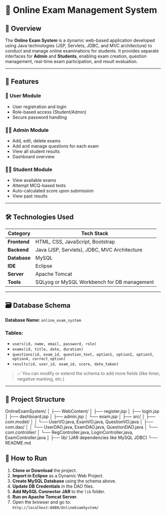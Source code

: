 # 📝 Online Exam Management System

## 📌 Overview

The **Online Exam System** is a dynamic web-based application developed using Java technologies (JSP, Servlets, JDBC, and MVC architecture) to conduct and manage online examinations for students. 
It provides separate interfaces for **Admin** and **Students**, enabling exam creation, question management, real-time exam participation, and result evaluation.

---

## 🚀 Features

### 👤 User Module
- User registration and login
- Role-based access (Student/Admin)
- Secure password handling

### 🧑‍🏫 Admin Module
- Add, edit, delete exams
- Add and manage questions for each exam
- View all student results
- Dashboard overview

### 🧑‍🎓 Student Module
- View available exams
- Attempt MCQ-based tests
- Auto-calculated score upon submission
- View past results

---

## 🛠️ Technologies Used

| Category           | Tech Stack                                      |
|-------------------|--------------------------------------------------|
| **Frontend**       | HTML, CSS, JavaScript, Bootstrap                |
| **Backend**        | Java (JSP, Servlets), JDBC, MVC Architecture    |
| **Database**       | MySQL                                           |
| **IDE**            | Eclipse                                         |
| **Server**         | Apache Tomcat                                   |
| **Tools**          | SQLyog or MySQL Workbench for DB management     |

---

## 🗃️ Database Schema

**Database Name:** `online_exam_system`

### Tables:
- `users(id, name, email, password, role)`
- `exams(id, title, date, duration)`
- `questions(id, exam_id, question_text, option1, option2, option3, option4, correct_option)`
- `results(id, user_id, exam_id, score, date_taken)`

> ✅ You can modify or extend the schema to add more fields (like timer, negative marking, etc.)

---

## 🧱 Project Structure

OnlineExamSystem/
│
├── WebContent/
│ ├── register.jsp
│ ├── login.jsp
│ ├── dashboard.jsp
│ ├── admin.jsp
│ └── exam.jsp
│
├── src/
│ ├── com.model/
│ │ └── UserVO.java, ExamVO.java, QuestionVO.java
│ ├── com.dao/
│ │ └── UserDAO.java, ExamDAO.java, QuestionDAO.java
│ └── com.controller/
│ └── RegController.java, LoginController.java, ExamController.java
│
├── lib/ (JAR dependencies like MySQL JDBC)
└── README.md

## 🧪 How to Run

1. **Clone or Download** the project.
2. **Import in Eclipse** as a Dynamic Web Project.
3. **Create MySQL Database** using the schema above.
4. **Update DB Credentials** in the DAO files.
5. **Add MySQL Connector JAR** to the `lib` folder.
6. **Run on Apache Tomcat Server**.
7. Open the browser and go to:  
   `http://localhost:8080/OnlineExamSystem/`
